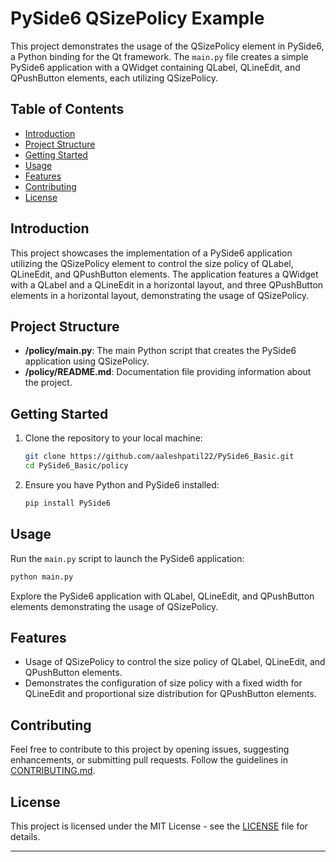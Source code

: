 # PySide6 QSizePolicy Example

This project demonstrates the usage of the QSizePolicy element in PySide6, a Python binding for the Qt framework. The `main.py` file creates a simple PySide6 application with a QWidget containing QLabel, QLineEdit, and QPushButton elements, each utilizing QSizePolicy.

## Table of Contents

- [Introduction](#introduction)
- [Project Structure](#project-structure)
- [Getting Started](#getting-started)
- [Usage](#usage)
- [Features](#features)
- [Contributing](#contributing)
- [License](#license)

## Introduction

This project showcases the implementation of a PySide6 application utilizing the QSizePolicy element to control the size policy of QLabel, QLineEdit, and QPushButton elements. The application features a QWidget with a QLabel and a QLineEdit in a horizontal layout, and three QPushButton elements in a horizontal layout, demonstrating the usage of QSizePolicy.

## Project Structure

- **/policy/main.py**: The main Python script that creates the PySide6 application using QSizePolicy.
- **/policy/README.md**: Documentation file providing information about the project.

## Getting Started

1. Clone the repository to your local machine:

   ```bash
   git clone https://github.com/aaleshpatil22/PySide6_Basic.git
   cd PySide6_Basic/policy
   ```

2. Ensure you have Python and PySide6 installed:

   ```bash
   pip install PySide6
   ```

## Usage

Run the `main.py` script to launch the PySide6 application:

```bash
python main.py
```

Explore the PySide6 application with QLabel, QLineEdit, and QPushButton elements demonstrating the usage of QSizePolicy.

## Features

- Usage of QSizePolicy to control the size policy of QLabel, QLineEdit, and QPushButton elements.
- Demonstrates the configuration of size policy with a fixed width for QLineEdit and proportional size distribution for QPushButton elements.

## Contributing

Feel free to contribute to this project by opening issues, suggesting enhancements, or submitting pull requests. Follow the guidelines in [CONTRIBUTING.md](CONTRIBUTING.md).

## License

This project is licensed under the MIT License - see the [LICENSE](LICENSE) file for details.

---
